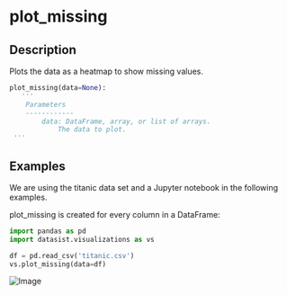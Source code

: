 # plot\_missing

## Description

Plots the data as a heatmap to show missing values.



```python
plot_missing(data=None):
   '''
    Parameters
    ------------
        data: DataFrame, array, or list of arrays.
            The data to plot.
 '''
```

## Examples

We are using the titanic data set and a Jupyter notebook in the following examples. 

plot_missing is created for every column in a DataFrame:

```python
import pandas as pd
import datasist.visualizations as vs

df = pd.read_csv('titanic.csv')
vs.plot_missing(data=df)
```

![Image](https://i.imgur.com/30O2DoC.png)






 





